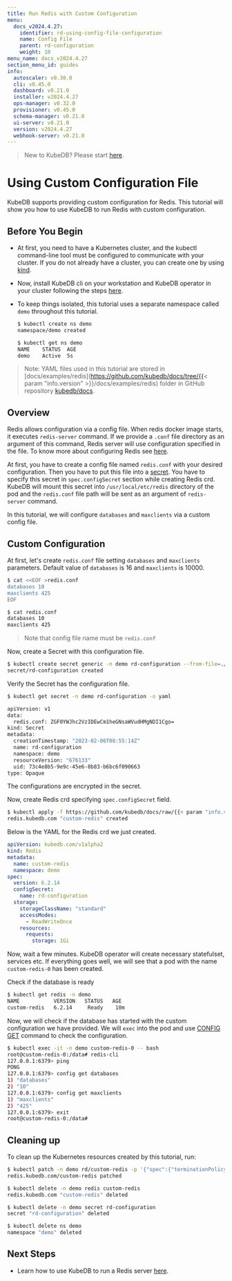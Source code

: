 ```yaml
---
title: Run Redis with Custom Configuration
menu:
  docs_v2024.4.27:
    identifier: rd-using-config-file-configuration
    name: Config File
    parent: rd-configuration
    weight: 10
menu_name: docs_v2024.4.27
section_menu_id: guides
info:
  autoscaler: v0.30.0
  cli: v0.45.0
  dashboard: v0.21.0
  installer: v2024.4.27
  ops-manager: v0.32.0
  provisioner: v0.45.0
  schema-manager: v0.21.0
  ui-server: v0.21.0
  version: v2024.4.27
  webhook-server: v0.21.0
---
```


> New to KubeDB? Please start [here](/docs/v2024.4.27/README).

# Using Custom Configuration File

KubeDB supports providing custom configuration for Redis. This tutorial will show you how to use KubeDB to run Redis with custom configuration.

## Before You Begin

- At first, you need to have a Kubernetes cluster, and the kubectl command-line tool must be configured to communicate with your cluster. If you do not already have a cluster, you can create one by using [kind](https://kind.sigs.k8s.io/docs/user/quick-start/).

- Now, install KubeDB cli on your workstation and KubeDB operator in your cluster following the steps [here](/docs/v2024.4.27/setup/README).

- To keep things isolated, this tutorial uses a separate namespace called `demo` throughout this tutorial.

  ```bash
  $ kubectl create ns demo
  namespace/demo created

  $ kubectl get ns demo
  NAME    STATUS  AGE
  demo    Active  5s
  ```

> Note: YAML files used in this tutorial are stored in [docs/examples/redis](https://github.com/kubedb/docs/tree/{{< param "info.version" >}}/docs/examples/redis) folder in GitHub repository [kubedb/docs](https://github.com/kubedb/docs).

## Overview

Redis allows configuration via a config file. When redis docker image starts, it executes `redis-server` command. If we provide a `.conf` file directory as an argument of this command, Redis server will use configuration specified in the file. To know more about configuring Redis see [here](https://redis.io/topics/config).

At first, you have to create a config file named `redis.conf` with your desired configuration. Then you have to put this file into a [secret](https://kubernetes.io/docs/concepts/configuration/secret/). You have to specify this secret in `spec.configSecret` section while creating Redis crd. KubeDB will mount this secret into `/usr/local/etc/redis` directory of the pod and the `redis.conf` file path will be sent as an argument of `redis-server` command.

In this tutorial, we will configure `databases` and `maxclients` via a custom config file. 

## Custom Configuration

At first, let's create `redis.conf` file setting `databases` and `maxclients` parameters. Default value of `databases` is 16 and `maxclients` is 10000.

```bash
$ cat <<EOF >redis.conf
databases 10
maxclients 425
EOF

$ cat redis.conf
databases 10
maxclients 425
```

> Note that config file name must be `redis.conf`

Now, create a Secret with this configuration file. 

```bash
$ kubectl create secret generic -n demo rd-configuration --from-file=./redis.conf
secret/rd-configuration created
```

Verify the Secret has the configuration file.

```bash
$ kubectl get secret -n demo rd-configuration -o yaml

apiVersion: v1
data:
  redis.conf: ZGF0YWJhc2VzIDEwCm1heGNsaWVudHMgNDI1Cgo=
kind: Secret
metadata:
  creationTimestamp: "2023-02-06T08:55:14Z"
  name: rd-configuration
  namespace: demo
  resourceVersion: "676133"
  uid: 73c4e8b5-9e9c-45e6-8b83-b6bc6f090663
type: Opaque
```

The configurations are encrypted in the secret.

Now, create Redis crd specifying `spec.configSecret` field.

```bash
$ kubectl apply -f https://github.com/kubedb/docs/raw/{{< param "info.version" >}}/docs/examples/redis/custom-config/redis-custom.yaml
redis.kubedb.com "custom-redis" created
```

Below is the YAML for the Redis crd we just created.

```yaml
apiVersion: kubedb.com/v1alpha2
kind: Redis
metadata:
  name: custom-redis
  namespace: demo
spec:
  version: 6.2.14
  configSecret:
    name: rd-configuration
  storage:
    storageClassName: "standard"
    accessModes:
      - ReadWriteOnce
    resources:
      requests:
        storage: 1Gi
```

Now, wait a few minutes. KubeDB operator will create necessary statefulset, services etc. If everything goes well, we will see that a pod with the name `custom-redis-0` has been created.


Check if the database is ready

```bash
$ kubectl get redis -n demo
NAME           VERSION   STATUS   AGE
custom-redis   6.2.14     Ready    10m
```


Now, we will check if the database has started with the custom configuration we have provided. We will `exec` into the pod and use [CONFIG GET](https://redis.io/commands/config-get) command to check the configuration.

```bash
$ kubectl exec -it -n demo custom-redis-0 -- bash
root@custom-redis-0:/data# redis-cli
127.0.0.1:6379> ping
PONG
127.0.0.1:6379> config get databases
1) "databases"
2) "10"
127.0.0.1:6379> config get maxclients
1) "maxclients"
2) "425"
127.0.0.1:6379> exit
root@custom-redis-0:/data# 
```

## Cleaning up

To clean up the Kubernetes resources created by this tutorial, run:

```bash
$ kubectl patch -n demo rd/custom-redis -p '{"spec":{"terminationPolicy":"WipeOut"}}' --type="merge"
redis.kubedb.com/custom-redis patched

$ kubectl delete -n demo redis custom-redis
redis.kubedb.com "custom-redis" deleted

$ kubectl delete -n demo secret rd-configuration
secret "rd-configuration" deleted

$ kubectl delete ns demo
namespace "demo" deleted
```

## Next Steps

- Learn how to use KubeDB to run a Redis server [here](/docs/v2024.4.27/guides/redis/README).

